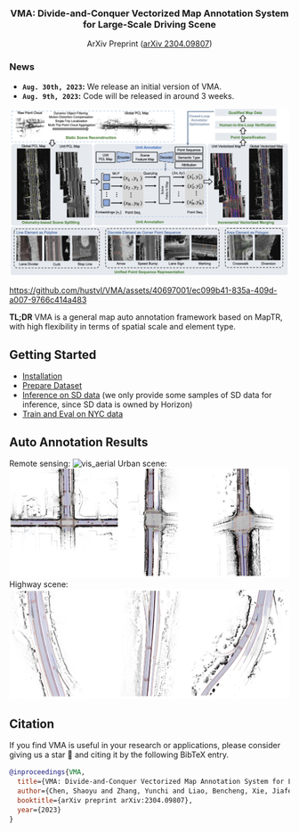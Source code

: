 <div align="center">
<h3>VMA: Divide-and-Conquer Vectorized Map Annotation
System for Large-Scale Driving Scene</h3>

ArXiv Preprint ([arXiv 2304.09807](https://arxiv.org/pdf/2304.09807.pdf))
</div>



### News
* **`Aug. 30th, 2023`:** We release an initial version of VMA.
* **`Aug. 9th, 2023`:** Code will be released in around 3 weeks.


![framework](assets/framework.png "framework")


https://github.com/hustvl/VMA/assets/40697001/ec099b41-835a-409d-a007-9766c414a483




**TL;DR** VMA is a general map auto annotation framework based on MapTR, with high flexibility in terms of spatial scale and element type.

## Getting Started
- [Installation](docs/install.md)
- [Prepare Dataset](docs/prepare_dataset.md)
- [Inference on SD data](demo/README.md)    (we only provide some samples of SD data for inference, since SD data is owned by Horizon)
- [Train and Eval on NYC data](docs/train_eval.md)

## Auto Annotation Results
Remote sensing:
![vis_aerial](assets/NYC.jpg "vis_aerial")
Urban scene:
![vis_urban](assets/urban.jpg "vis_urban")
Highway scene:
![vis_highway](assets/highway.jpg "vis_highway")

## Citation
If you find VMA is useful in your research or applications, please consider giving us a star 🌟 and citing it by the following BibTeX entry.
```bibtex
@inproceedings{VMA,
  title={VMA: Divide-and-Conquer Vectorized Map Annotation System for Large-Scale Driving Scene},
  author={Chen, Shaoyu and Zhang, Yunchi and Liao, Bencheng, Xie, Jiafeng and Cheng, Tianheng and Sui, Wei and Zhang, Qian and Liu, Wenyu and Huang, Chang and Wang, Xinggang},
  booktitle={arXiv preprint arXiv:2304.09807},
  year={2023}
}
```

